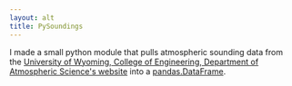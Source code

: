 ```yaml
---
layout: alt
title: PySoundings
---
```


I made a small python module that pulls atmospheric sounding data from the [University of Wyoming, College of Engineering, Department of Atmospheric Science's website](http://weather.uwyo.edu/upperair/sounding.html) into a [pandas.DataFrame](https://pandas.pydata.org/pandas-docs/stable/reference/api/pandas.DataFrame.html).
